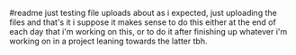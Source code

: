 #readme
just testing file uploads
about as i expected, just uploading the files and that's it
i suppose it makes sense to do this either at the end of each day that i'm working on this, or to do it after finishing up whatever i'm working on in a project
leaning towards the latter tbh.
